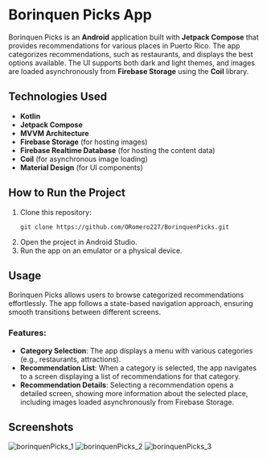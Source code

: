 # Borinquen Picks App

Borinquen Picks is an **Android** application built with **Jetpack Compose** that provides recommendations for various places in Puerto Rico. The app categorizes recommendations, such as restaurants, and displays the best options available. The UI supports both dark and light themes, and images are loaded asynchronously from **Firebase Storage** using the **Coil** library.

## Technologies Used
- **Kotlin**
- **Jetpack Compose**
- **MVVM Architecture**
- **Firebase Storage** (for hosting images)
- **Firebase Realtime Database** (for hosting the content data)
- **Coil** (for asynchronous image loading)
- **Material Design** (for UI components)

## How to Run the Project
1. Clone this repository:
   ```bash[
   git clone https://github.com/ORomero227/BorinquenPicks.git
2. Open the project in Android Studio.
3. Run the app on an emulator or a physical device.

## Usage
Borinquen Picks allows users to browse categorized recommendations effortlessly. The app follows a state-based navigation approach, ensuring smooth transitions between different screens.

### Features:
- **Category Selection**:
The app displays a menu with various categories (e.g., restaurants, attractions).
- **Recommendation List**:
When a category is selected, the app navigates to a screen displaying a list of recommendations for that category.
- **Recommendation Details**:
Selecting a recommendation opens a detailed screen, showing more information about the selected place, including images loaded asynchronously from Firebase Storage.

## Screenshots
![borinquenPicks_1](https://github.com/user-attachments/assets/bd48bce6-4b4a-4690-a324-21e06a731009)
![borinquenPicks_2](https://github.com/user-attachments/assets/2be623bb-0366-46a3-a28f-b4ba3aa3a0f9)
![borinquenPicks_3](https://github.com/user-attachments/assets/df68d2f1-1790-4ca5-b925-ea500421d978)
